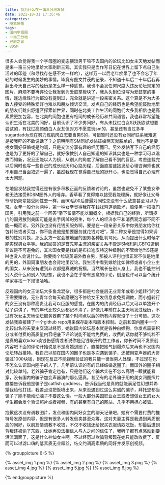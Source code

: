 ```yaml
---
title: 我为什么在一亩三分地发帖
date: 2021-10-31 17:36:46
categories:
- 随笔感悟
tags:
- 国内字母圈
- 一亩三分地
- 经验之谈
- BDSM
---
```


很多人会觉得我一个字母圈的变态猥琐男干嘛不去国内的论坛比如女主天地发帖而是来一亩三分地里给大家刷新三观，其实我只是当作写日记在世界上留下点自己生活过的印迹（和寻找存在感不太一样哈），这样万一以后老年痴呆了也不会忘了年轻的时候发生的美妙的事情，毕竟有图文并茂的记录，不知道十年后二十年后我再翻出今天自己写的经历是怎么样一种感觉。我也不会发任何尺度大违反论坛规定的图片，麻烦不要再评论让我发到为爱鼓掌板块了，我从头到位没写为爱鼓掌的事情，连边缘性行为都没有提到过，完全就是讲述一段亲密关系。这个算是不为大多数人接受的特殊爱好也难以和朋友倾诉交流，发点自己的经历也是希望能鼓励地里的朋友们跳出舒适区探索新世界，同时在北美工作生活的同胞们大多我相信也是高素质更加包容，在北美的同胞也更有相同的成长经历和共同语言，我也非常希望能认识生活在北美的同好，目前认识了不少男同好，有从未找过白女S跃跃欲试想要尝试的，有找过高颜值白人女友但对方不愿意玩sm的，甚至还有当过多年sugardaddy现在努力练肌肉立志要当男S的，可惜暂时还没有女同好联系我难道是被我吓的不敢说话了？之前明明有SM同好发帖征婚两天就脱单的，我也不是要找女同好征婚或是约调，只是交流分享有趣的经历而已。另外发帖写下自己的经历也是为了更好的了解自己，就好像教别人自己知道的知识其实也是一种学习可以温故而知新，况且还能以人为镜，从别人的角度了解自己看不到的盲区。考虑连载完以后同时也写一些自己的成长经历和心路历程，后面直接链接发给心理咨询师也就不用自己当面叙述一遍了，虽然我现在觉得自己玩的挺开心，也没觉得自己心理有太大问题。
<!-- more -->
在地里发帖我觉得还是有很多积极正面的反馈和讨论的，虽然也避免不了某些女拳和无法接受BDSM圈外人的唾弃。香草看了觉得难以接受我能理解，就好像让父母爷爷奶奶辈接受同性恋一样，而90后00后普遍对同性恋没有什么敌意甚至习以为常。女拳一般分为两种，第一种女拳觉得我在花钱找鸡道德败坏，顺便黑一把抠门国男，引用我之前一个回答“拳下留情不能以偏概全，根据我自己的经验，所谓抠门的国男放到美国可能是出手阔绰的男生，每个人的经济水平和消费观念都不同不能一概而论。另外我也没有花钱买服务啊，要是在一段亲密关系中你男朋友给你红包转账或者买包，你不能说他是想要服务就花钱对吧”，第二种女拳是觉得如果调教的性别对换，那么女方一定会被地里的国男各种批判骂死，从而提出什么时候才能实现男女平等。我的回答的是首先非主流的亲密关系不管是SM还是LGBTQ遭到非议是不可避免的，其次国女要是找的是布拉迪皮特这种级别的不管给他当S还是M也没人会说什么。你要找个垃圾英语外教白男，那被人评判也很正常不仅是地里的男的，外国同事朋友也会背地里议论。我生活中看到嫁给比如律师或者小企业主的国女，从来没有遭到非议都是真诚的祝福。当然嘴长在别人身上，我也不能控制别人说什么和别人的思想，我也不会在乎带有恶意的评论，倒是也许可以当个统计学家寻找一下规律哈哈。

反观国内的女王论坛大多鱼龙混杂，很多都是社会底层无业青年或者小姐转行的女王需要赚钱，无业青年会每天软磨硬泡不停给女王发信息求免费调教，而小姐转行的女王没有那种高贵让我可以臣服的感觉。在国内的约调经历以后又可以单独开个帖子讲讲了，有的年代比较久远都记不清了，好像几年前在女主天地发过经历，不过有次女主天地论坛服务器甭了某个时间点以后的所有内容就没了十分可惜。这次发帖我直接建了一个github repo用来保存副本和版本控制。之前和国内圈中一个比较出名的夫妻主交流过经历，她说国内论坛基本就是各种白嫖狗，你发点需要积分或者付费的高质量内容吧底下评论说能不能给免费的，收费的话你就不够纯粹不是真的喜欢bdsm谈钱伤感情或者说你是见钱眼开的性工作者，你长时间不发原创内容吧下面的评论开始说是不是离婚退圈了，直接把她气到爆炸后来再也不发国内论坛转战推特。我自己以前在国内的圈子也是多次遇到骗子，还被用变声器的大哥骗过1000块钱，到现在反正不能视频验证的我只能一律当男人处理，不过现在也不怎么认识国内圈子的人了，几年前认识的有的已经结婚退圈了。而国外的圈子相对比较单纯，老外骗子肯定也有，只是他们这个骗术实在不怎么高明一眼就能看穿，没有国内的骗子加变声器演的那么逼真，甚至有的老外骗子用的美女网图照片直接告诉我他是骗子是catfish goddess，告诉我当他是真的就能满足性幻想并希望我给他打钱，我差点没把饭喷出来，从来没遇到过这么实诚的骗子，拜托您都当骗子了能不能动动脑子不要这么懒。一般大部分美国职业女王或者想做女王的女大学生都会发个验证照片或者视频，有的甚至有自己的网站，几乎不用担心被骗。

抱歉这次没有调教图片，发点和国内同好女主的聊天记录吧，她有个需要付费的推特号发原创内容，但是有很多人转发倒卖甚至众筹。这对夫妻主算是我遇到素质很高的同好，以前友情调教不收钱，不仅不收钱还给奴买衣服请奴吃饭，却最后遭到背叛还被偷了东西，让她再没法相信人与人之间的信任了，我听了都有点感动到要泪流满面了，这是什么神仙女主啊。不过经历过欺骗背叛现在她只能改收费了，反而可以过滤口嗨的低素质无业屌丝，结交约调高素质的同好并发原创视频。



{% grouppicture 6-5 %}

{% asset_img 1.png %}
{% asset_img 2.png %}
{% asset_img 3.png %}
{% asset_img 4.jpg %}
{% asset_img 5.jpg %}
{% asset_img 6.jpg %}

{% endgrouppicture %}